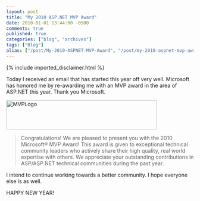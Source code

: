 ```yaml
---
layout: post
title: "My 2010 ASP.NET MVP Award"
date: 2010-01-01 13:44:00 -0500
comments: true
published: true
categories: ["blog", "archives"]
tags: ["Blog"]
alias: ["/post/My-2010-ASPNET-MVP-Award", "/post/my-2010-aspnet-mvp-award"]
---
```

<!-- more -->
{% include imported_disclaimer.html %}
<p>Today I received an email that has started this year off very well. Microsoft has honored me by re-awarding me with an MVP award in the area of ASP.NET this year. Thank you Microsoft.</p>
<p><a href="http://brendan.enrick.com/files/media/image/WindowsLiveWriter/My2010ASP.NETMVPAward_C143/MVPLogo_2.jpg"><img style="border-right-width: 0px; display: inline; border-top-width: 0px; border-bottom-width: 0px; border-left-width: 0px" title="MVPLogo" src="http://brendan.enrick.com/files/media/image/WindowsLiveWriter/My2010ASP.NETMVPAward_C143/MVPLogo_thumb.jpg" border="0" alt="MVPLogo" width="404" height="79" /></a></p>
<blockquote>
<p>Congratulations! We are pleased to present you with the 2010 Microsoft&reg; MVP Award! This award is given to exceptional technical community leaders who actively share their high quality, real world expertise with others. We appreciate your outstanding contributions in ASP/ASP.NET technical communities during the past year.</p>
</blockquote>
<p>I intend to continue working towards a better community. I hope everyone else is as well.</p>
<p>HAPPY NEW YEAR!</p>
